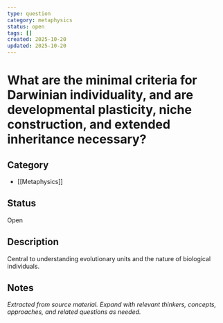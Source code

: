 ```yaml
---
type: question
category: metaphysics
status: open
tags: []
created: 2025-10-20
updated: 2025-10-20
---
```


# What are the minimal criteria for Darwinian individuality, and are developmental plasticity, niche construction, and extended inheritance necessary?

## Category

- [[Metaphysics]]

## Status

Open

## Description

Central to understanding evolutionary units and the nature of biological individuals.

## Notes

*Extracted from source material. Expand with relevant thinkers, concepts, approaches, and related questions as needed.*
